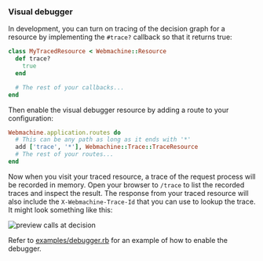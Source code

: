 ### Visual debugger

In development, you can turn on tracing of the
decision graph for a resource by implementing the `#trace?` callback
so that it returns true:

```ruby
class MyTracedResource < Webmachine::Resource
  def trace?
    true
  end

  # The rest of your callbacks...
end
```

Then enable the visual debugger resource by adding a route to your
configuration:

```ruby
Webmachine.application.routes do
  # This can be any path as long as it ends with '*'
  add ['trace', '*'], Webmachine::Trace::TraceResource
  # The rest of your routes...
end
```

Now when you visit your traced resource, a trace of the request
process will be recorded in memory. Open your browser to `/trace` to
list the recorded traces and inspect the result. The response from your
traced resource will also include the `X-Webmachine-Trace-Id` that you
can use to lookup the trace. It might look something like this:

![preview calls at decision](http://seancribbs-skitch.s3.amazonaws.com/Webmachine_Trace_2156885920-20120625-100153.png)

Refer to
[examples/debugger.rb](/examples/debugger.rb)
for an example of how to enable the debugger.
